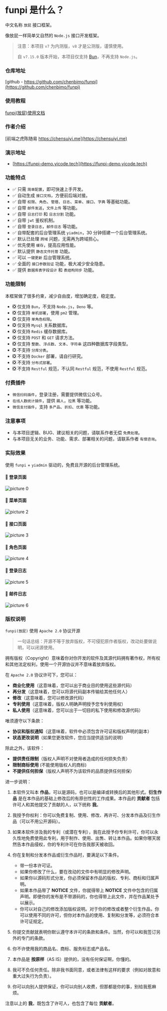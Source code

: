 # funpi 是什么？

中文名称 `放屁` 接口框架。

像放屁一样简单又自然的 `Node.js` 接口开发框架。

> 注意：本项目 `v7` 为内测版，`v8` 才是公测版，谨慎使用。
>
> 自 `v7.15.0` 版本开始，本项目仅支持 [Bun](https://bun.sh)，不再支持 `Node.js`。

### 仓库地址

[github - https://github.com/chenbimo/funpi](https://github.com/chenbimo/funpi)

### 使用教程

[funpi(放屁)使用文档](https://sourl.cn/bUq25t)

### 作者介绍

[前端之虎陈随易 https://chensuiyi.me](https://chensuiyi.me)

### 演示地址

- [https://funpi-demo.yicode.tech](https://funpi-demo.yicode.tech)

### 功能特点

- ✅ 只需 `简单配置`，即可快速上手开发。
- ✅ 自动生成 `接口文档`，方便前后端对接。
- ✅ 自带 `权限`、`角色`、`管理`、`日志`、`菜单`、`接口`、`字典` 等基础功能。
- ✅ 自带 `邮件发送`，`文件上传` 等功能。
- ✅ 自带 `日志打印` 和 `日志分割` 功能。
- ✅ 自带 `jwt` 鉴权机制。
- ✅ 自带 `登录日志`，`邮件日志` 等功能。
- ✅ 自带配套的后台管理系统 `yiadmin`，30 分钟搭建一个后台管理系统。
- ✅ 默认已处理 `跨域` 问题，无需再为跨域担心。
- ✅ 优先使用 `缓存`，提高应用性能。
- ✅ 默认提供 `静态文件托管` 功能。
- ✅ 可以 `一键更新` 后台管理系统。
- ✅ 全面的 `接口参数验证` 功能，极大减少安全隐患。
- ✅ 提供 `数据库表字段设计` 和 `表结构同步` 功能。

### 功能限制

本框架做了很多约束，减少自由度，增加确定度，稳定度。

- ❎ 仅支持 `Bun`，不支持 `Node.js`，`Deno` 等。
- ❎ 仅支持 `单机部署`，使用 `pm2` 管理。
- ❎ 仅支持 `单角色权限`。
- ❎ 仅支持 `Mysql` 关系数据库。
- ❎ 仅支持 `Redis` 缓存数据库。
- ❎ 仅支持 `POST` 和 `GET` 请求方法。
- ❎ 仅支持 `整数`、`浮点数`、`文本`、`字符串` 这四种数据库字段类型。
- ❎ 不支持 `分库分表`。
- ❎ 不支持 `Docker` 部署，请自行研究。
- ❎ 不支持 `分布式部署`。
- ❎ 不支持 `Restful` 规范，不认同 `Restful` 规范，不使用 `Restful` 规范。

### 付费插件

- `微信扫码插件`，登录注册，需要提供微信公众号。
- `在线人数统计插件`，提供 `踢人`，`拉黑` 等功能。
- `微信支付插件`，支持 `多产品`、`折扣`、`优惠` 等功能。

### 注意事项

- 与本项目逻辑、BUG、建议相关的问题，请联系作者无偿 `免费处理`。
- 与本项目无关的业务、功能、需求、部署相关的问题，请联系作者 `有偿咨询`。

### 实际效果

使用 `funpi` + `yiadmin` 驱动的，免费且开源的后台管理系统。

#### 📄 登录页面

![picture 0](https://static.yicode.tech/images/202311/20231126000719.png)

#### 📄 菜单页面

![picture 2](https://static.yicode.tech/images/202311/20231126000809.png)

#### 📄 接口页面

![picture 3](https://static.yicode.tech/images/202311/20231126000833.png)

#### 📄 角色页面

![picture 4](https://static.yicode.tech/images/202311/20231126000913.png)

#### 📄 登录日志

![picture 5](https://static.yicode.tech/images/202311/20231126000935.png)

#### 📄 邮件日志

![picture 6](https://static.yicode.tech/images/202311/20231126001012.png)

### 版权说明

`funpi(放屁)` 使用 `Apache 2.0` 协议开源

> 一句话总结：开源不等于放弃版权，不可侵犯原作者版权，改动处要做说明，可以闭源使用。

拥有版权（Copyright）意味着你对你开发的软件及其源代码拥有著作权，所有权和其他法定权利，使用一个开源协议并不意味着放弃版权。

在 `Apache 2.0` 协议许可下，您可以：

- **商业化使用**（这意味着，您可以出于商业目的使用这些源代码）
- **再分发**（这意味着，您可以将源代码副本传输给其他任何人）
- **修改**（这意味着，您可以修改源代码）
- **专利使用**（这意味着，版权人明确声明授予您专利使用权）
- **私人使用**（这意味着，您可以出于一切目的私下使用和修改源代码）

唯须遵守以下条款：

- **协议和版权通知**（这意味着，软件中必须包含许可证和版权声明的副本）
- **状态更改说明**（如果您更改软件，您应当提供适当的说明）

除此之外，该软件：

- **提供责任限制**（版权人声明不对使用者造成的任何损失负责）
- **限制商标使用** (不能使用版权人的商标)
- **不提供任何担保**（版权人声明不为该软件的品质提供任何担保）

进一步说明：

1. 本软件又叫本 **作品**，可以是源码，也可以是编译或转换后的其他形式。**衍生作品** 是在本作品的基础上修改后的有原创性的工作成果。本作品的 **贡献者** 包括许可人和其他提交了贡献的人，以下统称 **我**。
2. 我授予你权利：你可以免费复制、使用、修改、再许可、分发本作品及衍生作品（可以不用公开源码）。
3. 如果本软件涉及我的专利（或潜在专利），我在此授予你专利许可，你可以永久性地免费使用此专利，用于制作、使用、出售、转让本作品。如果你哪天居然告本作品侵权，你的专利许可在你告我那天被收回。
4. 你在复制和分发本作品或衍生作品时，要满足以下条件。

    - 带一份本许可证。
    - 如果你修改了什么，要在改动的文件中有明显的修改声明。
    - 如果你以源码形式分发，你必须保留本作品的版权、专利、商标和归属声明。
    - 如果本作品带了 **NOTICE** 文件，你就得带上 **NOTICE** 文件中包含的归属声明。即便你的发布是不带源码的，你也得带上此文件，并在作品某处予以展示。
    - 你可以对自己的修改添加版权说明。对于你的修改或者整个衍生作品，你可以使用不同的许可，但你对本作品的使用、复制和分发等，必须符合本许可证规定。

5. 你提交贡献就表明你默认遵守本许可的条款和条件。当然，你可以和我签订另外的专门的条款。
6. 你不许使用我的商品名、商标、服务标志或产品名。
7. 本作品是 **按原样**（AS IS）提供的，没有任何保证啊，你懂的。
8. 我可不负任何责任。除非我书面同意，或者法律有这样的要求（例如对故意和重大过失行为负责）。
9. 你可以向别人提供保证，你可以向别人收费，但那都是你的事，别给我惹麻烦。

注意以上的 **我**，既包含了许可人，也包含了每位 **贡献者**。

